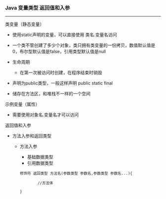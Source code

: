 ### Java 变量类型 返回值和入参
***
类变量（静态变量）

* 使用static声明的变量，可以直接使用 类名.变量名访问
* 一个类不管创建了多少个对象，类只拥有类变量的一份拷贝，数值默认值是0，布尔型默认值是false，引用类型默认值是null
* 生命周期

	* 在第一次被访问时创建，在程序结束时销毁

* 声明为public类型，一般这样声明 public static final
* 储存在方法区，和堆栈不一样的一个空间

示例变量（属性）

* 需要使用对象名.变量名才可以访问


返回值和入参

* 方法入参和返回类型

	* 方法入参

		* 基础数据类型
		* 引用数据类型

		
		```
		修饰符 返回类型 ⽅法名(参数类型 参数名,参数类型 参数名...){
		
 				//⽅法体

		}	
		```
	
